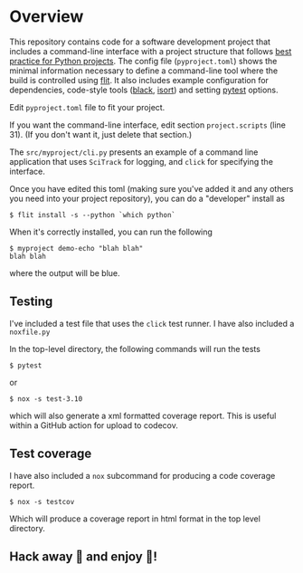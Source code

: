 # Overview

This repository contains code for a software development project that includes a command-line interface with a project structure that follows [best practice for Python projects](https://hynek.me/articles/testing-packaging/). The config file (`pyproject.toml`) shows the minimal information necessary to define a command-line tool where the build is controlled using [flit](https://pypi.org/project/flit). It also includes example configuration for dependencies, code-style tools ([black](https://pypi.org/project/black), [isort](https://pypi.org/project/isort)) and setting [pytest](https://pypi.org/project/pytest) options. 

Edit `pyproject.toml` file to fit your project.

If you want the command-line interface, edit section `project.scripts` (line 31). (If you don't want it, just delete that section.)

The `src/myproject/cli.py` presents an example of a command line application that uses `SciTrack` for logging, and `click` for specifying the interface.

Once you have edited this toml (making sure you've added it and any others you need into your project repository), you can do a "developer" install as

```
$ flit install -s --python `which python`
```

When it's correctly installed, you can run the following

```
$ myproject demo-echo "blah blah"
blah blah
```
where the output will be blue.

## Testing

I've included a test file that uses the `click` test runner. I have also included a `noxfile.py`

In the top-level directory, the following commands will run the tests

```
$ pytest
```

or

```
$ nox -s test-3.10
```

which will also generate a xml formatted coverage report. This is useful within a GitHub action for upload to codecov.

## Test coverage

I have also included a `nox` subcommand for producing a code coverage report.

```
$ nox -s testcov
```

Which will produce a coverage report in html format in the top level directory.

## Hack away 🤔 and enjoy 🎉!

 
